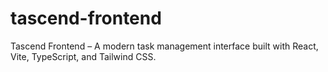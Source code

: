 # tascend-frontend
Tascend Frontend – A modern task management interface built with React, Vite, TypeScript, and Tailwind CSS.
